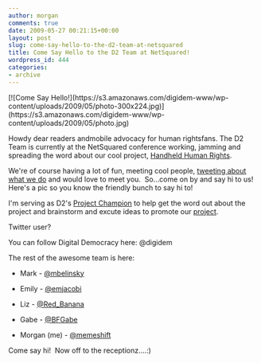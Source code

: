 ```yaml
---
author: morgan
comments: true
date: 2009-05-27 00:21:15+00:00
layout: post
slug: come-say-hello-to-the-d2-team-at-netsquared
title: Come Say Hello to the D2 Team at NetSquared!
wordpress_id: 444
categories:
- archive
---
```


<caption id="attachment_446" align="alignright" width="300" caption="(left to right) Emily, Morgan and Mark">[![Come Say Hello!](https://s3.amazonaws.com/digidem-www/wp-content/uploads/2009/05/photo-300x224.jpg)](https://s3.amazonaws.com/digidem-www/wp-content/uploads/2009/05/photo.jpg)</caption>

Howdy dear readers andmobile advocacy for human rightsfans. The D2 Team is currently at the NetSquared conference working, jamming and spreading the word about our cool project, [Handheld Human Rights](http://www.netsquared.org/projects/handheld-human-rights).

We're of course having a lot of fun, meeting cool people, [tweeting about what we do](http://search.twitter.com/search?q=%23n2y4+%23handheld%0A) and would love to meet you.  So...come on by and say hi to us!  Here's a pic so you know the friendly bunch to say hi to!

I'm serving as D2's [Project Champion](http://www.memeshift.com/2009/05/18/digital-democracys-handheld-human-rights/) to help get the word out about the project and brainstorm and excute ideas to promote our [project](http://www.netsquared.org/projects/handheld-human-rights).

Twitter user?

You can follow Digital Democracy here: @digidem

The rest of the awesome team is here:



	
  * Mark - [@mbelinsky](http://www.twitter.com/mbelinksy)

	
  * Emily - [@emjacobi](http://www.twitter.com/emjacobi)

	
  * Liz - [@Red_Banana](http://www.twitter.com/Red_Banana)

	
  * Gabe - [@BFGabe](http://www.twitter.com/BFGabe)

	
  * Morgan (me) - [@memeshift ](http://www.twitter.com/memeshift)


Come say hi!  Now off to the receptionz....:)
